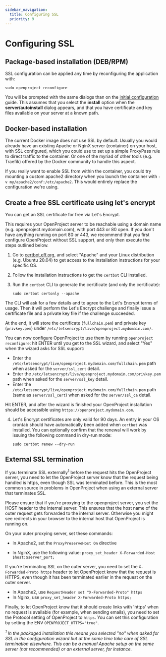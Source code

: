 ```yaml
---
sidebar_navigation:
  title: Configuring SSL
  priority: 9
---
```


# Configuring SSL

## Package-based installation (DEB/RPM)

SSL configuration can be applied any time by reconfiguring the application with:

```shell
sudo openproject reconfigure
```

You will be prompted with the same dialogs than on the [initial configuration](../../installation/packaged/#step-3-apache2-web-server-and-ssl-termination) guide. This assumes that you select the **install** option when the **server/autoinstall** dialog appears, and that you have certificate and key files available on your server at a known path.

## Docker-based installation

The current Docker image does not use SSL by default. Usually you would already have an existing Apache or NginX server (container) on your host, with SSL configured, which you could use to set up a simple ProxyPass rule to direct traffic to the container. Or one of the myriad of other tools (e.g. Traefik) offered by the Docker community to handle this aspect.

If you really want to enable SSL from within the container, you could try mounting a custom apache2 directory when you launch the container with `-v
my/apache2/conf:/etc/apache2`. This would entirely replace the configuration we're using.

## Create a free SSL certificate using let's encrypt

You can get an SSL certificate for free via Let's Encrypt.

This requires your OpenProject server to be reachable using a domain name (e.g. openproject.mydomain.com), with port 443 or 80 open. If you don't have anything running on port 80 or 443, we recommend that you first configure OpenProject without SSL support, and only then execute the steps outlined below.

1. Go to [certbot.eff.org](https://certbot.eff.org), and select "Apache" and your Linux distribution (e.g. Ubuntu 20.04) to get access to the installation instructions for your specific OS.
2. Follow the installation instructions to get the `certbot` CLI installed.
3. Run the `certbot` CLI to generate the certificate (and only the certificate):

    ```shell
    sudo certbot certonly --apache
    ```

  The CLI will ask for a few details and to agree to the Let's Encrypt terms of usage. Then it will perform the Let's Encrypt challenge and finally issue a certificate file and a private key file if the challenge succeeded.

  At the end, it will store the certificate (`fullchain.pem`) and private key (`privkey.pem`) under `/etc/letsencrypt/live/openproject.mydomain.com/`.

  You can now configure OpenProject to use them by running `openproject reconfigure`: hit ENTER until you get to the SSL wizard, and select "Yes" when the wizard asks for SSL support:

  * Enter the `/etc/letsencrypt/live/openproject.mydomain.com/fullchain.pem` path when asked for the `server/ssl_cert` detail.
  * Enter the `/etc/letsencrypt/live/openproject.mydomain.com/privkey.pem` path when asked for the `server/ssl_key` detail.
  * Enter the `/etc/letsencrypt/live/openproject.mydomain.com/fullchain.pem` path (same as `server/ssl_cert`) when asked for the `server/ssl_ca` detail.

  Hit ENTER, and after the wizard is finished your OpenProject installation should be accessible using `https://openproject.mydomain.com`.

4. Let's Encrypt certificates are only valid for 90 days. An entry in your OS crontab should have automatically been added when `certbot` was installed. You can optionally confirm that the renewal will work by issuing the following command in dry-run mode:

    ```shell
    sudo certbot renew --dry-run
    ```

## External SSL termination

If you terminate SSL externally<sup>1</sup> before the request hits the OpenProject server, you need to let the OpenProject server know that the request being handled is https, even though SSL was terminated before.   This is the most common source in problems in OpenProject when using an external server that terminates SSL.

Please ensure that if you're proxying to the openproject server, you set the HOST header to the internal server. This ensures that the host name of the outer request gets forwarded to the internal server. Otherwise you might see redirects in your browser to the internal host that OpenProject is running on.

On your outer proxying server, set these commands:

- In Apache2, set the `ProxyPreserveHost On` directive

- In NginX, use the following value: `proxy_set_header X-Forwarded-Host $host:$server_port;`

If you're terminating SSL on the outer server, you need to set the `X-Forwarded-Proto https` header to let OpenProject know that the request is HTTPS, even though it has been terminated earlier in the request on the outer server.

- In Apache2, use `RequestHeader set "X-Forwarded-Proto" https`
- In Nginx, use `proxy_set_header X-Forwarded-Proto https;`

Finally, to let OpenProject know that it should create links with 'https' when no request is available (for example, when sending emails), you need to set the Protocol setting of OpenProject to `https`. You can set this configuration by setting the ENV `OPENPROJECT_HTTPS="true"`.

_<sup>1</sup> In the packaged installation this means you selected "no" when asked for SSL in the configuration wizard but at the same time take care of SSL termination elsewhere. This can be a manual Apache setup on the same server (not recommended) or an external server, for instance._

